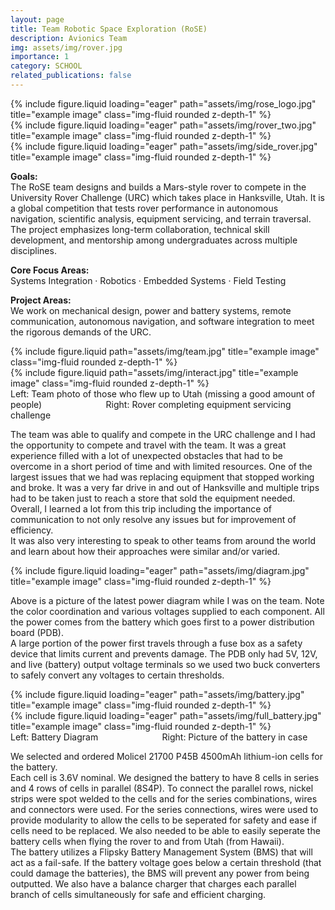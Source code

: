 ```yaml
---
layout: page
title: Team Robotic Space Exploration (RoSE)
description: Avionics Team
img: assets/img/rover.jpg
importance: 1
category: SCHOOL
related_publications: false
---
```


<div class="row">
    <div class="col-sm mt-3 mt-md-0">
        {% include figure.liquid loading="eager" path="assets/img/rose_logo.jpg" title="example image" class="img-fluid rounded z-depth-1" %}
    </div>
    <div class="col-sm mt-3 mt-md-0">
        {% include figure.liquid loading="eager" path="assets/img/rover_two.jpg" title="example image" class="img-fluid rounded z-depth-1" %}
    </div>
    <div class="col-sm mt-3 mt-md-0">
        {% include figure.liquid loading="eager" path="assets/img/side_rover.jpg" title="example image" class="img-fluid rounded z-depth-1" %}
    </div>
</div>


<p><strong>Goals:</strong><br>
  The RoSE team designs and builds a Mars-style rover to compete in the University Rover Challenge (URC) which takes place in Hanksville, Utah.
  It is a global competition that tests rover performance in autonomous navigation, scientific analysis, equipment servicing, and terrain traversal. 
  The project emphasizes long-term collaboration, technical skill development, and mentorship among undergraduates across multiple disciplines.
</p>

<p><strong>Core Focus Areas:</strong><br>
  Systems Integration · Robotics · Embedded Systems · Field Testing
</p>

<p><strong>Project Areas:</strong><br>
  We work on mechanical design, power and battery systems, remote communication, autonomous navigation, and software integration to meet the rigorous demands of the URC.
</p>

<div class="row justify-content-sm-center">
    <div class="col-sm-8 mt-3 mt-md-0">
        {% include figure.liquid path="assets/img/team.jpg" title="example image" class="img-fluid rounded z-depth-1" %}
    </div>
    <div class="col-sm-4 mt-3 mt-md-0">
        {% include figure.liquid path="assets/img/interact.jpg" title="example image" class="img-fluid rounded z-depth-1" %}
    </div>
</div>
<div class="caption">
    Left: Team photo of those who flew up to Utah (missing a good amount of people) &nbsp;&nbsp;&nbsp;&nbsp;&nbsp;&nbsp;&nbsp;&nbsp;&nbsp;&nbsp;&nbsp;&nbsp;&nbsp;&nbsp;&nbsp;&nbsp;&nbsp;&nbsp;&nbsp;&nbsp;&nbsp;&nbsp;&nbsp;&nbsp; Right: Rover completing equipment servicing challenge
</div>

The team was able to qualify and compete in the URC challenge and I had the opportunity to compete and travel with the team.
It was a great experience filled with a lot of unexpected obstacles that had to be overcome in a short period of time and with limited resources.
One of the largest issues that we had was replacing equipment that stopped working and broke.
It was a very far drive in and out of Hanksville and multiple trips had to be taken just to reach a store that sold the equipment needed.
Overall, I learned a lot from this trip including the importance of communication to not only resolve any issues but for improvement of efficiency.  
It was also very interesting to speak to other teams from around the world and learn about how their approaches were similar and/or varied.

<div class="row">
    <div class="col-sm mt-3 mt-md-0">
        {% include figure.liquid loading="eager" path="assets/img/diagram.jpg" title="example image" class="img-fluid rounded z-depth-1" %}
    </div>
</div>

Above is a picture of the latest power diagram while I was on the team.  Note the color coordination and various voltages supplied to each component.
All the power comes from the battery which goes first to a power distribution board (PDB).  
A large portion of the power first travels through a fuse box as a safety device that limits current and prevents damage.
The PDB only had 5V, 12V, and live (battery) output voltage terminals so we used two buck converters to safely convert any voltages to certain thresholds.

<div class="row">
    <div class="col-sm-6 mt-3 mt-md-0">
        {% include figure.liquid loading="eager" path="assets/img/battery.jpg" title="example image" class="img-fluid rounded z-depth-1" %}
    </div>
    <div class="col-sm-6 mt-3 mt-md-0">
        {% include figure.liquid loading="eager" path="assets/img/full_battery.jpg" title="example image" class="img-fluid rounded z-depth-1" %}
    </div>
</div>
<div class="caption">
    Left: Battery Diagram &nbsp;&nbsp;&nbsp;&nbsp;&nbsp;&nbsp;&nbsp;&nbsp;&nbsp;&nbsp;&nbsp;&nbsp;&nbsp;&nbsp;&nbsp;&nbsp;&nbsp;&nbsp;&nbsp;&nbsp;&nbsp;&nbsp;&nbsp;&nbsp; Right: Picture of the battery in case
</div>

We selected and ordered Molicel 21700 P45B 4500mAh lithium-ion cells for the battery.  
Each cell is 3.6V nominal.  We designed the battery to have 8 cells in series and 4 rows of cells in parallel (8S4P).
To connect the parallel rows, nickel strips were spot welded to the cells and for the series combinations, wires and connectors were used.
For the series connections, wires were used to provide modularity to allow the cells to be seperated for safety and ease if cells need to be replaced.
We also needed to be able to easily seperate the battery cells when flying the rover to and from Utah (from Hawaii).  
The battery utilizes a Flipsky Battery Management System (BMS) that will act as a fail-safe.
If the battery voltage goes below a certain threshold (that could damage the batteries), the BMS will prevent any power from being outputted.
We also have a balance charger that charges each parallel branch of cells simultaneously for safe and efficient charging.
